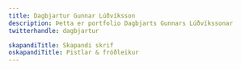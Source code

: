 ```yaml
---
title: Dagbjartur Gunnar Lúðvíksson
description: Þetta er portfolio Dagbjarts Gunnars Lúðvíkssonar
twitterhandle: dagbjartur

skapandiTitle: Skapandi skrif
oskapandiTitle: Pistlar & fróðleikur
---
```

